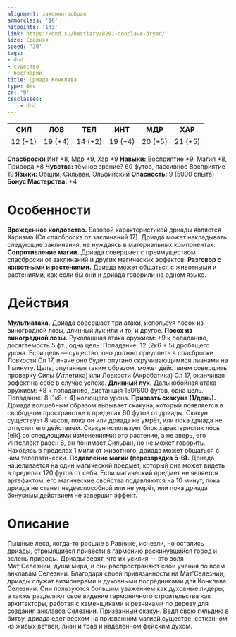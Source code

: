 ```yaml
---
alignment: законно-добрая
armorclass: '16'
hitpoints: '143'
link: https://dnd.su/bestiary/8291-conclave-dryad/
size: Средняя
speed: '30'
tags:
- dnd
- существо
- бестиарий
title: Дриада Конклава
type: Фея
cr: '9'
cssclasses:
    - dnd
---
```



| СИЛ | ЛОВ | ТЕЛ | ИНТ | МДР | ХАР |
|---|---|---|---|---|---|
| 12 (+1) | 19 (+4) | 14 (+2) | 19 (+4) | 20 (+5) | 21 (+5) |
**Спасброски** Инт +8, Мдр +9, Хар +9
**Навыки:** Восприятие +9, Магия +8, Природа +8
**Чувства:** тёмное зрение? 60 футов, пассивное Восприятие 19
**Языки:** Общий, Сильван, Эльфийский
**Опасность:** 9 (5000 опыта)
**Бонус Мастерства:** +4


# Особенности
**Врожденное колдовство.** Базовой характеристикой дриады является Харизма (Сл спасброска от заклинаний 17). Дриада может накладывать следующие заклинания, не нуждаясь в материальных компонентах:
**Сопротивление магии.** Дриада совершает с преимуществом спасброски от заклинаний и других магических эффектов.
**Разговор с животными и растениями.** Дриада может общаться с животными и растениями, как если бы они и дриада говорили на одном языке.


# Действия
**Мультиатака.** Дриада совершает три атаки, используя посох из виноградной лозы, длинный лук или и то, и другое.
**Посох из виноградной лозы.** Рукопашная атака оружием: +9 к попаданию, досягаемость 5 фт., одна цель. Попадание: 12 (2к6 + 5) дробящего урона. Если цель — существо, оно должно преуспеть в спасброске Ловкости Сл 17, иначе оно будет опутано скручивающимися лианами на 1 минуту. Цель, опутанная таким образом, может действием совершить проверку Силы (Атлетика) или Ловкости (Акробатика) Сл 17, оканчивая эффект на себе в случае успеха.
**Длинный лук.** Дальнобойная атака оружием: +8 к попаданию, дистанция 150/600 футов, одна цель. Попадание: 8 (1к8 + 4) колющего урона.
**Призвать скакуна (1/день).** Дриада волшебным образом вызывает скакуна, который появляется в свободном пространстве в пределах 60 футов от дриады. Скакун существует 8 часов, пока он или дриада не умрёт, или пока дриада не отпустит его действием. Скакун использует блок характеристик лось [elk]  со следующими изменениями: это растение, а не зверь, его Интеллект равен 6, он понимает Сильван, но не может говорить. Находясь в пределах 1 мили от животного, дриада может общаться с ним телепатически.
**Подавление магии (перезарядка 5-6).** Дриада нацеливается на один магический предмет, который она может видеть в пределах 120 футов от себя. Если магический предмет не является артефактом, его магические свойства подавляются на 10 минут, пока дриада не станет недееспособной или не умрёт, или пока дриада бонусным действием не завершит эффект.


# Описание
Пышные леса, когда-то росшие в Равнике, исчезли, но остались дриады, стремящиеся привести в гармонию раскинувшийся город и зелень природы. Дриады верят, что их усилия — это воля Мат'Селезнии, души мира, и они распространяют свои учения по всем анклавам Селезнии. Благодаря своей привязанности на Мат'Селезнии, дриады служат визионерами и духовными посредниками для Конклава Селезнии. Они пользуются большим уважением как духовные лидеры, а также разделяют свое видение гармоничного строительства как архитекторы, работая с каменщиками и резчиками по дереву для создания анклавов Селезнии. Призванный скакун. Ведя свою гильдию в битву, дриада едет верхом на призванном магией существе, сотканном из живых ветвей, лиан и трав и наделенном фейским духом.